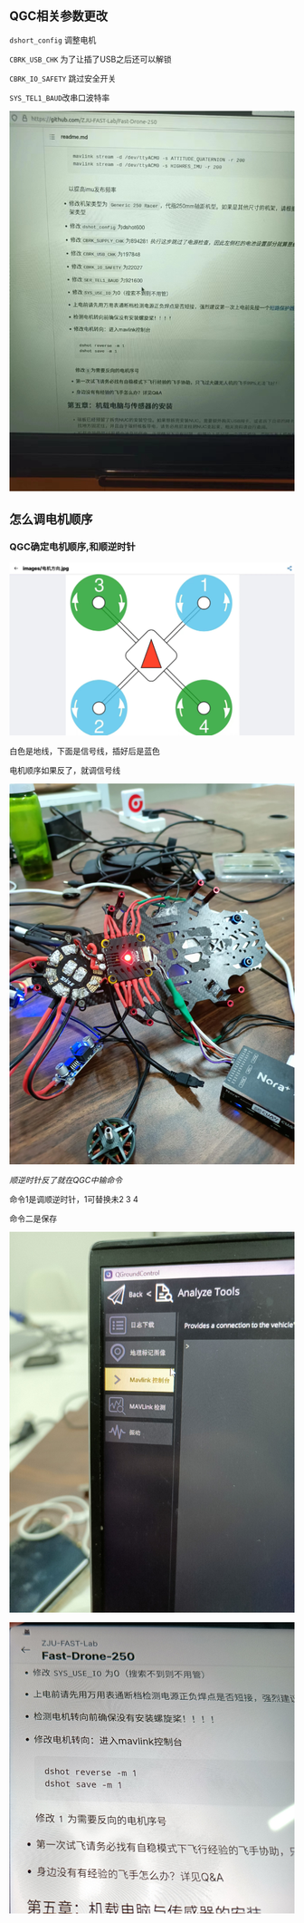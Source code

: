 ## QGC相关参数更改

`dshort_config` 调整电机

`CBRK_USB_CHK` 为了让插了USB之后还可以解锁

`CBRK_IO_SAFETY` 跳过安全开关

`SYS_TEL1_BAUD`改串口波特率

![](img/QQ图片20221216183141.jpg)



## 怎么调电机顺序

### QGC确定电机顺序,和顺逆时针

![](img/444.jpg)

白色是地线，下面是信号线，插好后是蓝色

电机顺序如果反了，就调信号线

![](img/333.jpg)

*顺逆时针反了就在QGC中输命令*

命令1是调顺逆时针，1可替换未2 3 4

命令二是保存

![](img/222.jpg)

![](img/111.jpg)

